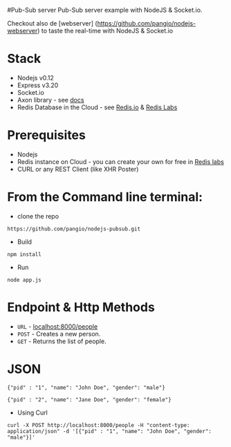#Pub-Sub server 
Pub-Sub server example with NodeJS & Socket.io.

Checkout also de [webserver] (https://github.com/pangio/nodejs-webserver) to taste the real-time with NodeJS & Socket.io

# Stack
*  Nodejs v0.12
*  Express v3.20
*  Socket.io
*  Axon library - see [docs](https://github.com/tj/axon)
*  Redis Database in the Cloud - see [Redis.io](https://redis.io/) & [Redis Labs](https://redislabs.com/)


# Prerequisites
*  Nodejs
*  Redis instance on Cloud - you can create your own for free in [Redis labs](https://redislabs.com/)
*  CURL or any REST Client (like XHR Poster)

# From the Command line terminal:

* clone the repo
```
https://github.com/pangio/nodejs-pubsub.git
```
* Build
```
npm install
```
* Run
```
node app.js
```

# Endpoint & Http Methods

* ``` URL ```   - [localhost:8000/people](http://localhost:8000/people)
* ``` POST ```  - Creates a new person.
* ``` GET ```   - Returns the list of people.

# JSON
```
{"pid" : "1", "name": "John Doe", "gender": "male"}

{"pid" : "2", "name": "Jane Doe", "gender": "female"}
```

* Using Curl
```
curl -X POST http://localhost:8000/people -H "content-type: application/json" -d '[{"pid" : "1", "name": "John Doe", "gender": "male"}]'
```
